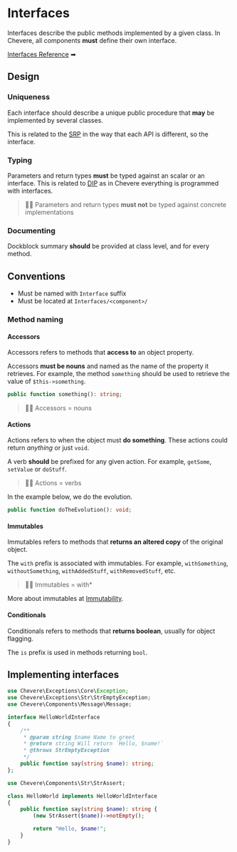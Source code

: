 # Interfaces

Interfaces describe the public methods implemented by a given class. In Chevere, all components **must** define their own interface.

[Interfaces Reference](./../../reference/interfaces.md) ➡

## Design

### Uniqueness

Each interface should describe a unique public procedure that **may** be implemented by several classes.

This is related to the [SRP](https://en.wikipedia.org/wiki/Single-responsibility_principle) in the way that each API is different, so the interface.

### Typing

Parameters and return types **must** be typed against an scalar or an interface. This is related to [DIP](https://en.wikipedia.org/wiki/Dependency_inversion_principle) as in Chevere everything is programmed with interfaces.

> 🧔🏾 Parameters and return types **must not** be typed against concrete implementations

### Documenting

Dockblock summary **should** be provided at class level, and for every method.

## Conventions

* Must be named with `Interface` suffix
* Must be located at `Interfaces/<component>/`

### Method naming

#### Accessors

Accessors refers to methods that **access to** an object property.

Accessors **must be nouns** and named as the name of the property it retrieves. For example, the method `something` should be used to retrieve the value of `$this->something`.

```php
public function something(): string;
```

> 🧔🏾 Accessors = nouns

#### Actions

Actions refers to when the object must **do something**. These actions could return _anything_ or just `void`.

A verb **should** be prefixed for any given action. For example, `getSome`, `setValue` or `doStuff`.

> 🧔🏾 Actions = verbs

In the example below, we do the evolution.

```php
public function doTheEvolution(): void;
```

#### Immutables

Immutables refers to methods that **returns an altered copy** of the original object.

The `with` prefix is associated with immutables. For example, `withSomething`, `withoutSomething`, `withAddedStuff`, `withRemovedStuff`, etc.

> 🧔🏾 Immutables = with*

More about immutables at [Immutability](./immutability.md).

#### Conditionals

Conditionals refers to methods that **returns boolean**, usually for object flagging.

The `is` prefix is used in methods returning `bool`.

## Implementing interfaces

```php
use Chevere\Exceptions\Core\Exception;
use Chevere\Exceptions\Str\StrEmptyException;
use Chevere\Components\Message\Message;

interface HelloWorldInterface
{
    /**
     * @param string $name Name to greet
     * @return string Will return `Hello, $name!`
     * @throws StrEmptyException
     */
    public function say(string $name): string;
};
```

```php
use Chevere\Components\Str\StrAssert;

class HelloWorld implements HelloWorldInterface
{
    public function say(string $name): string {
        (new StrAssert($name))->notEmpty();

        return "Hello, $name!";
    }
}
```
